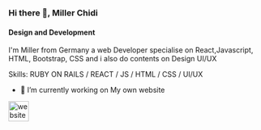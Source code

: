 
### Hi there 👋, Miller Chidi
#### Design and Development
I'm Miller from Germany a web Developer specialise on React,Javascript, HTML, Bootstrap, CSS and i also do contents on Design UI/UX

Skills: RUBY ON RAILS / REACT / JS / HTML / CSS / UI/UX

- 🔭 I’m currently working on My own  website 


[<img src='https://cdn.jsdelivr.net/npm/simple-icons@3.0.1/icons/icloud.svg' alt='website' height='40'>](https://millerchidi.netlify.app)  

